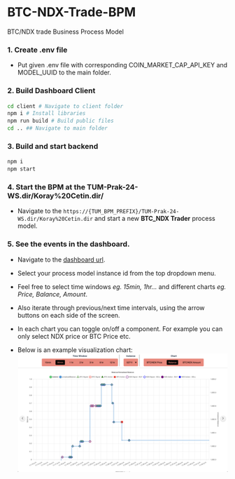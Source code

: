 # BTC-NDX-Trade-BPM

BTC/NDX trade Business Process Model

### 1. Create .env file

- Put given .env file with corresponding COIN_MARKET_CAP_API_KEY and MODEL_UUID to the main folder.

### 2. Build Dashboard Client

```sh
cd client # Navigate to client folder
npm i # Install libraries
npm run build # Build public files
cd .. ## Navigate to main folder
```

### 3. Build and start backend

```sh
npm i
npm start
```

### 4. Start the BPM at the TUM-Prak-24-WS.dir/Koray%20Cetin.dir/

- Navigate to the
  `https://{TUM_BPM_PREFIX}/TUM-Prak-24-WS.dir/Koray%20Cetin.dir`
  and start a new **BTC_NDX Trader** process model.

### 5. See the events in the dashboard.

- Navigate to the [dashboard url](https://lehre.bpm.in.tum.de/ports/14533/dashboard/).
- Select your process model instance id from the top dropdown menu.
- Feel free to select time windows _eg. 15min, 1hr..._ and different charts _eg. Price, Balance, Amount_.
- Also iterate through previous/next time intervals, using the arrow buttons on each side of the screen.
- In each chart you can toggle on/off a component. For example you can only select NDX price or BTC Price etc.

- Below is an example visualization chart:
  ![Example Chart](fig/example_chart.png)
